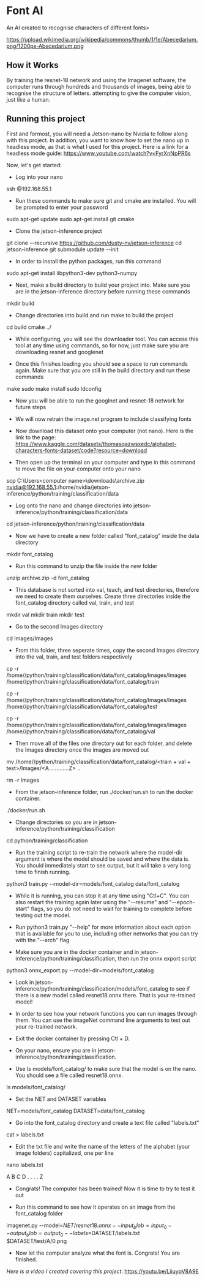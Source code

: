 # Font AI

 An AI created to recognise characters of different fonts> 

https://upload.wikimedia.org/wikipedia/commons/thumb/1/1e/Abecedarium.png/1200px-Abecedarium.png

## How it Works

By training the resnet-18 network and using the Imagenet software, the computer runs through hundreds and thousands of images, being able to recognise the structure of letters. attempting to give the computer vision, just like a human.

## Running this project

First and formost, you will need a Jetson-nano by Nvidia to follow along with this project. In addition, you want to know how to set the nano up in headless mode, as that is what I used for this project. Here is a link for a headless mode guide:
https://www.youtube.com/watch?v=FyrXnNpPR6s

Now, let's get started: 

- Log into your nano 

ssh <name>@192.168.55.1

- Run these commands to make sure git and cmake are installed. You will be prompted to enter your password

sudo apt-get update
sudo apt-get install git cmake

- Clone the jetson-inference project

git clone --recursive https://github.com/dusty-nv/jetson-inference
cd jetson-inference
git submodule update --init

- In order to install the python packages, run this command

sudo apt-get install libpython3-dev python3-numpy

- Next, make a build directory to build your project into. Make sure you are in the jetson-inference directory before running these commands

mkdir build

- Change directories into build and run make to build the project

cd build
cmake ../

- While configuring, you will see the downloader tool. You can access this tool at any time using commands, so for now, just make sure you are downloading resnet and googlenet

- Once this finishes loading you should see a space to run commands again. Make sure that you are still in the build directory and run these commands

make
sudo make install
sudo ldconfig

- Now you will be able to run the googlnet and resnet-18 network for future steps 

- We will now retrain the image.net program to include classifying fonts 

- Now download this dataset onto your computer (not nano). Here is the link to the page: https://www.kaggle.com/datasets/thomasqazwsxedc/alphabet-characters-fonts-dataset/code?resource=download

- Then open up the terminal on your computer and type in this command to move the file on your computer onto your nano

scp C:\Users\<computer name>\downloads\archive.zip nvidia@192.168.55.1:/home/nvidia/jetson-inference/python/training/classification/data

- Log onto the nano and change directories into jetson-inference/python/training/classification/data

cd jetson-inference/python/training/classification/data 

- Now we have to create a new folder called "font_catalog"  inside the data directory 

mkdir font_catalog

- Run this command to unzip the file inside the new folder

unzip archive.zip -d font_catalog

- This database is not sorted into val, teach, and test directories, therefore we need to create them ourselves. Create three directories inside the font_catalog directory called val, train, and test 

mkdir val 
mkdir train 
mkdir test

- Go to the second Images directory 

cd Images/Images

- From this folder, three seperate times, copy the second Images directory into the val, train, and test folders respectively

cp -r /home/<username>/python/training/classification/data/font_catalog/Images/Images /home/<username>/python/training/classification/data/font_catalog/train

cp -r /home/<username>/python/training/classification/data/font_catalog/Images/Images /home/<username>/python/training/classification/data/font_catalog/test

cp -r /home/<username>/python/training/classification/data/font_catalog/Images/Images /home/<username>/python/training/classification/data/font_catalog/val

- Then move all of the files one directory out for each folder, and delete the Images directory once the images are moved out 

mv /home/<username>/python/training/classification/data/font_catalog/<train + val + test>/Images/<A.............Z> ..

rm -r Images

- From the jetson-inference folder, run ./docker/run.sh to run the docker container.

./docker/run.sh

- Change directories so you are in jetson-inference/python/training/classification

cd python/training/classification

- Run the training script to re-train the network where the model-dir argument is where the model should be saved and where the data is.  You should immediately start to see output, but it will take a very long time to finish running.

python3 train.py --model-dir=models/font_catalog data/font_catalog 

- While it is running, you can stop it at any time using "Ctl+C". You can also restart the training again later using the "--resume" and "--epoch-start" flags, so you do not need to wait for training to complete before testing out the model.

- Run python3 train.py "--help" for more information about each option that is available for you to use, including other networks that you can try with the "--arch" flag


- Make sure you are in the docker container and in jetson-inference/python/training/classification, then run the onnx export script 

python3 onnx_export.py --model-dir=models/font_catalog

- Look in jetson-inference/python/training/classification/models/font_catalog to see if there is a new model called resnet18.onnx there. That is your re-trained model!


- In order to see how your network functions you can run images through them. You can use the imageNet command line arguments to test out your re-trained network.

- Exit the docker container by pressing Ctl + D.

- On your nano, ensure you are in jetson-inference/python/training/classification.

- Use ls models/font_catalog/ to make sure that the model is on the nano. You should see a file called resnet18.onnx.

ls models/font_catalog/

- Set the NET and DATASET variables

NET=models/font_catalog
DATASET=data/font_catalog

- Go into the font_catalog directory and create a text file called "labels.txt"

cat > labels.txt

- Edit the txt file and write the name of the letters of the alphabet (your image folders) capitalized, one per line 

nano labels.txt 

  A
  B
  C
  D 
  .
  .
  .
  .
  Z

- Congrats! The computer has been trained! Now it is time to try to test it out 

- Run this command to see how it operates on an image from the font_catalog folder 

imagenet.py --model=$NET/resnet18.onnx --input_blob=input_0 --output_blob=output_0 --labels=$DATASET/labels.txt $DATASET/test/A/0.png 

- Now let the computer analyze what the font is. Congrats! You are finished.





*Here is a video I created covering this project*:
 https://youtu.be/LiiuypV8A9E

